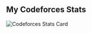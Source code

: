 ## My Codeforces Stats

![Codeforces Stats Card](https://codeforces-stats-api.herokuapp.com/stats?username=moomoo02&theme=1)

